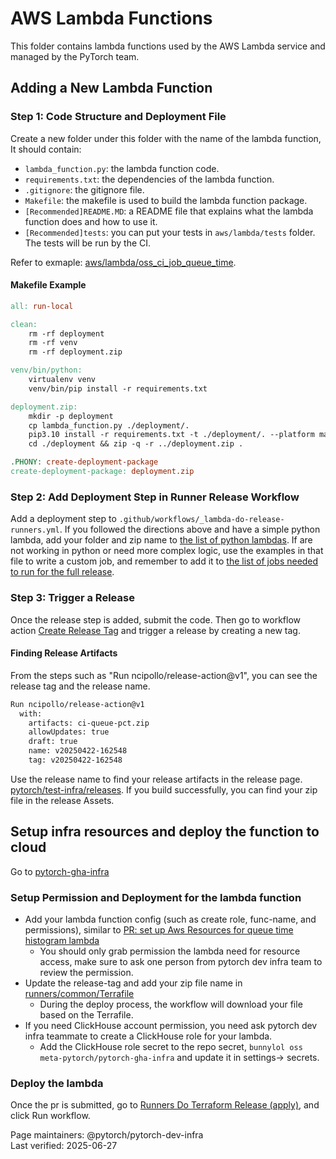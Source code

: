 # AWS Lambda Functions
This folder contains lambda functions used by the AWS Lambda service and managed by the PyTorch team.

## Adding a New Lambda Function
### Step 1: Code Structure and Deployment File
Create a new folder under this folder with the name of the lambda function, It should contain:
* `lambda_function.py`: the lambda function code.
* `requirements.txt`: the dependencies of the lambda function.
* `.gitignore`: the gitignore file.
* `Makefile`: the makefile is used to build the lambda function package.
* `[Recommended]README.MD`: a README file that explains what the lambda function does and how to use it.
* `[Recommended]tests`: you can put your tests in `aws/lambda/tests` folder. The tests will be run by the CI.

Refer to exmaple: [aws/lambda/oss_ci_job_queue_time](https://github.com/pytorch/test-infra/tree/99c977d429aa2eb27bc77e1783b0578e8a83e550/aws/lambda/oss_ci_job_queue_time).

#### Makefile Example

```makefile
all: run-local

clean:
    rm -rf deployment
    rm -rf venv
    rm -rf deployment.zip

venv/bin/python:
    virtualenv venv
    venv/bin/pip install -r requirements.txt

deployment.zip:
    mkdir -p deployment
    cp lambda_function.py ./deployment/.
    pip3.10 install -r requirements.txt -t ./deployment/. --platform manylinux2014_x86_64 --only-binary=:all: --implementation cp --python-version 3.10 --upgrade
    cd ./deployment && zip -q -r ../deployment.zip .

.PHONY: create-deployment-package
create-deployment-package: deployment.zip
```

### Step 2: Add Deployment Step in Runner Release Workflow
Add a deployment step to `.github/workflows/_lambda-do-release-runners.yml`.  If you followed the directions above and have a simple python lambda, add your folder and zip name to [the list of python lambdas](https://github.com/pytorch/test-infra/blob/f2c6cbeba65e94e877379cfe88d723e81749ead7/.github/workflows/_lambda-do-release-runners.yml#L88).  If are not working in python or need more complex logic, use the examples in that file to write a custom job, and remember to add it to [the list of jobs needed to run for the full release](https://github.com/pytorch/test-infra/blob/f2c6cbeba65e94e877379cfe88d723e81749ead7/.github/workflows/_lambda-do-release-runners.yml#L128).

### Step 3: Trigger a Release

Once the release step is added, submit the code. Then go to workflow action [Create Release Tag](https://github.com/pytorch/test-infra/actions/workflows/lambda-release-tag-runners.yml) and trigger a release by creating a new tag.

#### Finding Release Artifacts

From the steps such as "Run ncipollo/release-action@v1", you can see the release tag and the release name.

```bash
Run ncipollo/release-action@v1
  with:
    artifacts: ci-queue-pct.zip
    allowUpdates: true
    draft: true
    name: v20250422-162548
    tag: v20250422-162548
```

Use the release name to find your release artifacts in the release page. [pytorch/test-infra/releases](https://github.com/pytorch/test-infra/releases). If you build successfully, you can find your zip file in the release Assets.

## Setup infra resources and deploy the function to cloud
Go to [pytorch-gha-infra](https://github.com/meta-pytorch/pytorch-gha-infra)

### Setup Permission and Deployment for the lambda function
   - Add your lambda function config (such as create role, func-name, and permissions), similar to [PR: set up Aws Resources for queue time histogram lambda ](https://github.com/meta-pytorch/pytorch-gha-infra/pull/647)
        -  You should only grab permission the lambda need for resource access, make sure to ask one person from pytorch dev infra team to review the permission.
   - Update the release-tag and add your zip file name in [runners/common/Terrafile](https://github.com/meta-pytorch/pytorch-gha-infra/blob/5fde9cdadaad584de3140488adba8eb9c9fe6722/runners/common/Terrafile)
        -  During the deploy process, the workflow will download your file based on the Terrafile.
   - If you need ClickHouse account permission, you need ask pytorch dev infra teammate to create a ClickHouse role for your lambda.
       - Add the ClickHouse role secret to the repo secret,  `bunnylol oss meta-pytorch/pytorch-gha-infra` and update it in settings-> secrets.

### Deploy the lambda
Once the pr is submitted, go to [Runners Do Terraform Release (apply)](https://github.com/meta-pytorch/pytorch-gha-infra/actions/workflows/runners-on-dispatch-release.yml), and click Run workflow.


Page maintainers: @pytorch/pytorch-dev-infra
<br>
Last verified: 2025-06-27
